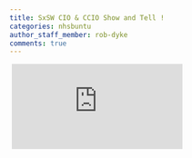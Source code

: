 ```yaml
---
title: SxSW CIO & CCIO Show and Tell !
categories: nhsbuntu
author_staff_member: rob-dyke
comments: true
---
```


<style>
.responsive-wrap iframe{ max-width: 100%;}
</style>
<div class="responsive-wrap">
<!-- this is the embed code provided by Google -->
  <iframe src="https://docs.google.com/presentation/d/1D6DvcPfvHk0iaN4giNkeCtHlF1UdEkld1u2tXuGUvTc/embed?start=false&loop=false&delayms=3000" frameborder="0" allowfullscreen="true" mozallowfullscreen="true" webkitallowfullscreen="true"></iframe>
<!-- Google embed ends -->
</div>
